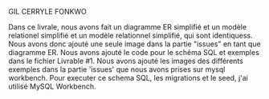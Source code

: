GIL CERRYLE FONKWO

Dans ce livrale, nous avons fait un diagramme ER simplifié et un modèle relationel simplifié et un modèle relationnel simplifié, qui sont identiquess. Nous avons donc ajouté une seule image dans la partie "issues" en tant que diagramme ER.
Nous avons ajouté le code pour le schéma SQL et exemples dans le fichier Livrable #1.
Nous avons ajouté les images des différents exemples dans la partie 'issues' que nous avons prises sur mysql workbench.
Pour executer ce schema SQL, les migrations et le seed, j'ai utilisé MySQL Workbench.
